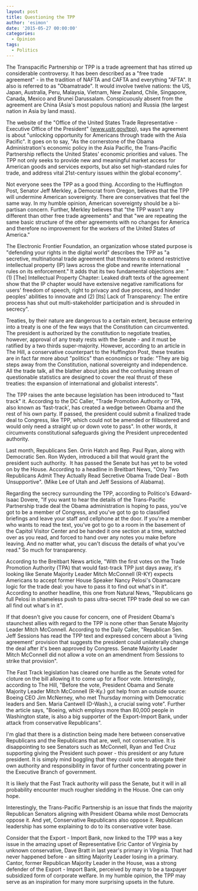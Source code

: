 ```yaml
---
layout: post
title: Questioning the TPP
author: 'esimon'
date: '2015-05-27 00:00:00'
categories:
  - Opinion
tags:
  - Politics
---
```

The Transpacific Partnership or TPP is a trade agreement that has stirred up considerable controversy. It has been described as a "free trade agreement" - in the tradition of NAFTA and CAFTA and everything "AFTA". It also is referred to as "Obamatrade". It would involve twelve nations: the US, Japan, Australia, Peru, Malaysia, Vietnam, New Zealand, Chile, Singapore, Canada, Mexico and Brunei Darussalam. Conspicuously absent from the agreement are China (Asia's most populous nation) and Russia (the largest nation in Asia by land mass). 

The website of the "Office of the United States Trade Representative - Executive Office of the President" (www.ustr.gov/tpp), says the agreement is about "unlocking opportunity for Americans through trade with the Asia Pacific". It goes on to say, "As the cornerstone of the Obama Administration's economic policy in the Asia Pacific, the Trans-Pacific Partnership reflects the United States' economic priorities and values. The TPP not only seeks to provide new and meaningful market access for American goods and services exports, but also set high-standard rules for trade, and address vital 21st-century issues within the global economy". 

Not everyone sees the TPP as a good thing. According to the Huffington Post, Senator Jeff Merkley, a Democrat from Oregon, believes that the TPP will undermine American sovereignty. There are conservatives that feel the same way. In my humble opinion, American sovereignty should be a bi-partisan concern. Further, Merkley believes that "the TPP wasn't any different than other free trade agreements" and that "we are repeating the same basic structure of the other agreements with no changes for America and therefore no improvement for the workers of the United States of America."

The Electronic Frontier Foundation, an organization whose stated purpose is "defending your rights in the digital world" describes the TPP as "a secretive, multinational trade agreement that threatens to extend restrictive intellectual property (IP) laws across the globe and rewrite international rules on its enforcement." It adds that its two fundamental objections are: "(1) [The] Intellectual Property Chapter: Leaked draft texts of the agreement show that the IP chapter would have extensive negative ramifications for users' freedom of speech, right to privacy and due process, and hinder peoples' abilities to innovate and (2) [Its] Lack of Transparency: The entire process has shut out multi-stakeholder participation and is shrouded in secrecy".

Treaties, by their nature are dangerous to a certain extent, because entering into a treaty is one of the few ways that the Constitution can circumvented. The president is authorized by the constitution to negotiate treaties, however, approval of any treaty rests with the Senate - and it must be ratified by a two thirds super-majority. However, according to an article in The Hill, a conservative counterpart to the Huffington Post, these treaties are in fact far more about "politics" than economics or trade: "They are big steps away from the Constitution, national sovereignty and independence. All the trade talk, all the blather about jobs and the confusing stream of questionable statistics are designed to cover the real thrust of these treaties: the expansion of international and globalist interests".

The TPP raises the ante because legislation has been introduced to "fast track" it. According to the DC Caller, "Trade Promotion Authority or TPA, also known as ‘fast-track', has created a wedge between Obama and the rest of his own party. If passed, the president could submit a finalized trade deal to Congress, like TPP, which could not be amended or filibustered and would only need a straight up or down vote to pass". In other words, it circumvents constitutional safeguards giving the President unprecedented authority. 

Last month, Republicans Sen. Orrin Hatch and Rep. Paul Ryan, along with Democratic Sen. Ron Wyden, introduced a bill that would grant the president such authority.  It has passed the Senate but has yet to be voted on by the House. According to a headline in Breitbart News, "Only Two Republicans Admit They Actually Read Secretive Obama Trade Deal - Both Unsupportive". (Mike Lee of Utah and Jeff Sessions of Alabama).

Regarding the secrecy surrounding the TPP, according to Politico's Edward-Isaac Dovere, "If you want to hear the details of the Trans-Pacific Partnership trade deal the Obama administration is hoping to pass, you've got to be a member of Congress, and you've got to go to classified briefings and leave your staff and cellphone at the door. If you're a member who wants to read the text, you've got to go to a room in the basement of the Capitol Visitor Center and be handed it one section at a time, watched over as you read, and forced to hand over any notes you make before leaving. And no matter what, you can't discuss the details of what you've read." So much for transparency. 

According to the Breitbart News article, "With the first votes on the Trade Promotion Authority (TPA) that would fast-track TPP just days away, it's looking like Senate Majority Leader Mitch McConnell (R-KY) expects Americans to accept former House Speaker Nancy Pelosi's Obamacare logic for the trade deal: you have to pass it to find out what's in it". According to another headline, this one from Natural News, "Republicans go full Pelosi in shameless push to pass ultra-secret TPP trade deal so we can all find out what's in it". 

If that doesn't give you cause for concern, one of President Obama's staunchest allies with regard to the TPP is none other than Senate Majority Leader Mitch McConnell. According to the Daily Caller, "Republican Sen. Jeff Sessions has read the TPP text and expressed concern about a ‘living agreement' provision that suggests the president could unilaterally change the deal after it's been approved by Congress. Senate Majority Leader Mitch McConnell did not allow a vote on an amendment from Sessions to strike that provision".

The Fast Track legislation has cleared one hurdle as the Senate voted for cloture on the bill allowing it to come up for a floor vote. Interestingly, according to The Hill, "Before the vote, President Obama and Senate Majority Leader Mitch McConnell (R-Ky.) got help from an outside source: Boeing CEO Jim McNerney, who met Thursday morning with Democratic leaders and Sen. Maria Cantwell (D-Wash.), a crucial swing vote". Further the article says, "Boeing, which employs more than 80,000 people in Washington state, is also a big supporter of the Export-Import Bank, under attack from conservative Republicans".

I'm glad that there is a distinction being made here between conservative Republicans and the Republicans that are, well, not conservative. It is disappointing to see Senators such as McConnell, Ryan and Ted Cruz supporting giving the President such power - this president or any future president. It is simply mind boggling that they could vote to abrogate their own authority and responsibility in favor of further concentrating power in the Executive Branch of government. 

It is likely that the Fast Track authority will pass the Senate, but it will in all probability encounter much rougher sledding in the House. One can only hope. 

Interestingly, the Trans-Pacific Partnership is an issue that finds the majority Republican Senators aligning with President Obama while most Democrats oppose it. And yet, Conservative Republicans also oppose it. Republican leadership has some explaining to do to its conservative voter base. 

Consider that the Export - Import Bank, now linked to the TPP was a key issue in the amazing upset of Representative Eric Cantor of Virginia by unknown conservative, Dave Bratt in last year's primary in Virginia. That had never happened before - an sitting Majority Leader losing in a primary. Cantor, former Republican Majority Leader in the House, was a strong defender of the Export - Import Bank, perceived by many to be a taxpayer subsidized form of corporate welfare. In my humble opinion, the TPP may serve as an inspiration for many more surprising upsets in the future. 


